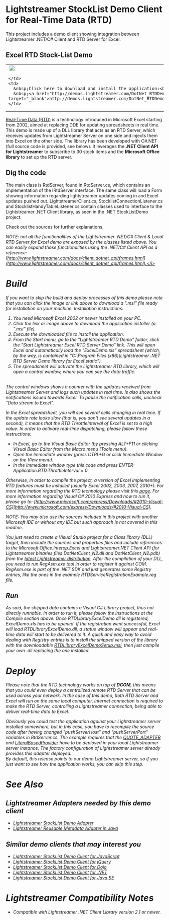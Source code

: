 # Lightstreamer StockList Demo Client for Real-Time Data (RTD) #

This project includes a demo client showing integration between Lightstreamer .NET/C# Client and RTD Server for Excel.

## Excel RTD Stock-List Demo ##

<table>
  <tr>
    <td style="text-align: left">
      &nbsp;<a href="http://demos.lightstreamer.com/DotNet_RTDDemo/RTDLibraryExcelDemoSetup.msi" target="_blank"><img src="http://www.lightstreamer.com/img/demo/screen_rtd.png"></a>&nbsp;
      
    </td>
    <td>
      &nbsp;Click here to download and install the application:<br>
      &nbsp;<a href="http://demos.lightstreamer.com/DotNet_RTDDemo/RTDLibraryExcelDemoSetup.msi" target="_blank">http://demos.lightstreamer.com/DotNet_RTDDemo/RTDLibraryExcelDemoSetup.msi</a>
    </td>
  </tr>
</table>

[Real-Time Data (RTD)](http://en.wikipedia.org/wiki/Microsoft_Excel#Using_external_data) is a technology introduced in Microsoft Excel starting from 2002, aimed at replacing DDE for updating spreadsheets in real time.<br>
This demo is made up of a DLL library that acts as an RTD Server, which receives updates from Lightstreamer Server on one side and injects them into Excel on the other side. The library has been developed with C#.NET (full source code is provided, see below). It leverages the <b>.NET Client API for Lightstreamer</b> to subscribe to 30 stock items and the <b>Microsoft Office library</b> to set up the RTD server.

## Dig the code ##

The main class is RtdServer, found in RtdServer.cs, which contains an implementation of the IRtdServer interface. The same class will load a Form showing information regarding lightstreamer updates coming in and Excel updates pushed out.
LightstreamerClient.cs, StocklistConnectionListener.cs and StocklistHandyTableListener.cs contain classes used to interface to the Lightstreamer .NET Client library, as seen in the .NET StockListDemo project.
  
Check out the sources for further explanations.

<i>NOTE: not all the functionalities of the Lightstreamer .NET/C# Client & Local RTD Server for Excel demo are exposed by the classes listed above. You can easily expand those functionalities using the .NET/C# Client API as a reference: [http://www.lightstreamer.com/docs/client_dotnet_api/frames.html](http://www.lightstreamer.com/docs/client_dotnet_api/frames.html).</i>


# Build #

If you want to skip the build and deploy processes of this demo please note that you can click the image or link above to download a ".msi" file ready for installation on your machine. Installation instructions:<br>

1. You need Microsoft Excel 2002 or newer installed on your PC.
2. Click the link or image above to download the application installer (a ".msi" file).
3. Execute the downloaded file to install the application.
4. From the Start menu, go to the "Lightstreamer RTD Demo" folder, click the "Start Lightstreamer Excel RTD Server Demo" link. This will open Excel and automatically load the "ExcelDemo.xls" spreadsheet (which, by the way, is contained in "C:\Program Files (x86)\Lightstreamer .NET RTD Server Demo library for Excel\static").
5. The spreadsheet will activate the Lightstreamer RTD library, which will open a control window, where you can see the data traffic.
<br>
The control windows shows a counter with the updates received from Lightstreamer Server and logs such updates in real time. Is also shows the notifications issued towards Excel. To pause the notification calls, uncheck "Data stream to Excel".

In the Excel spreadsheet, you will see several cells changing in real time. If the update rate looks slow (that is, you don't see several updates in a second), it means that the RTD ThrottleInterval of Excel is set to a high value. In order to activare real-time dispatching, please follow these instructions:
* In Excel, go to the Visual Basic Editor (by pressing ALT+F11 or clicking Visual Basic Editor from the Macro menu (Tools menu).
* Open the Immediate window (press CTRL+G or click Immediate Window on the View menu).
* In the Immediate window type this code and press ENTER: Application.RTD.ThrottleInterval = 0

Otherwise, in order to compile the project, a version of Excel implementing RTD features must be installed (usually Excel 2002, 2003, 2007, 2010+). For more information regarding the RTD technology please visit this [page](http://social.msdn.microsoft.com/Search/en-us?query=RTD).
For more information regarding Visual C# 2010 Express and how to run it, please go to: [http://www.microsoft.com/express/Downloads/#2010-Visual-CS](http://www.microsoft.com/express/Downloads/#2010-Visual-CS).
  
<i>NOTE: You may also use the sources included in this project with another Microsoft IDE or without any IDE but such approach is not covered in this readme.</i>

You just need to create a Visual Studio project for a Class library (DLL) target, then include the sources and properties files and include references to the Microsoft.Office.Interop.Excel and Lightstreamer.NET Client API (for Lightstreamer binaries files DotNetClient_N2.dll and DotNetClient_N2.pdb) from the [latest Lightstreamer distribution](http://www.lightstreamer.com/download). After the compilation of your DLL, you need to run RegAsm.exe tool in order to register it against COM. RegAsm.exe is part of the .NET SDK and just generates some Registry entries, like the ones in the example RTDServiceRegistrationExample.reg file.

## Run ##
As said, the shipped data contains a Visual C# Library project, thus not directly runnable. In order to run it, please follow the instructions at the Compile section above. Once RTDLibraryExcelDemo.dll is registered, ExcelDemo.xls has to be opened.
If the registration went successful, Excel will load RTDLibraryExcelDemo.dll, a status window will appear and real-time data will start to be delivered to it. A quick and easy way to avoid dealing with Registry entries is to install the shipped version of the library with the downloadable [RTDLibraryExcelDemoSetup.msi](http://demos.lightstreamer.com/DotNet_RTDDemo/RTDLibraryExcelDemoSetup.msi), then just
compile your own .dll replacing the one installed.

# Deploy #
  
Please note that the RTD technology works on top of <b>DCOM</b>, this means that you could even deploy a centralized remote RTD Server that can be used across your network. In the case of this demo, both RTD Server and Excel will run on the same local computer.
Internet connection is required to make the RTD Server, controlling a Lightstreamer connection, being able to deliver real-time data to Excel.<br>

Obviously you could test the application against your Lightstreamer server installed somewhere, but in this case, you have to recompile the source code after having changed "pushServerHost" and "pushServerPort" variables in RtdServer.cs.
The example requires that the [QUOTE_ADAPTER](https://github.com/Weswit/Lightstreamer-example-Stocklist-adapter-java) and [LiteralBasedProvider](https://github.com/Weswit/Lightstreamer-example-ReusableMetadata-adapter-java) have to be deployed in your local Lightstreamer server instance. 
The factory configuration of Lightstreamer server already provides this adapter deployed.<br>
By default, this release points to our demo Lightstreamer server, so if you just want to see how the application works, you can skip this step.

# See Also #

## Lightstreamer Adapters needed by this demo client ##

* [Lightstreamer StockList Demo Adapter](https://github.com/Weswit/Lightstreamer-example-Stocklist-adapter-java)
* [Lightstreamer Reusable Metadata Adapter in Java](https://github.com/Weswit/Lightstreamer-example-ReusableMetadata-adapter-java)

## Similar demo clients that may interest you ##

* [Lightstreamer StockList Demo Client for JavaScript](https://github.com/Weswit/Lightstreamer-example-Stocklist-client-javascript)
* [Lightstreamer StockList Demo Client for jQuery](https://github.com/Weswit/Lightstreamer-example-StockList-client-jquery)
* [Lightstreamer StockList Demo Client for Dojo](https://github.com/Weswit/Lightstreamer-example-StockList-client-dojo)
* [Lightstreamer StockList Demo Client for .NET](https://github.com/Weswit/Lightstreamer-example-StockList-client-dotnet)
* [Lightstreamer StockList Demo Client for Java SE](https://github.com/Weswit/Lightstreamer-example-StockList-client-java)

# Lightstreamer Compatibility Notes #

- Compatible with Lightstreamer .NET Client Library version 2.1 or newer.